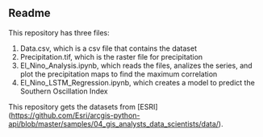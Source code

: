 ## Readme

This repository has three files:

1. Data.csv, which is a csv file that contains the dataset
2. Precipitation.tif, which is the raster file for precipitation
2. El_Nino_Analysis.ipynb, which reads the files, analizes the series, and plot the precipitation maps to find the maximum correlation
3. El_Nino_LSTM_Regression.ipynb, which creates a model to predict the Southern Oscillation Index

This repository gets the datasets from [ESRI] (https://github.com/Esri/arcgis-python-api/blob/master/samples/04_gis_analysts_data_scientists/data/).